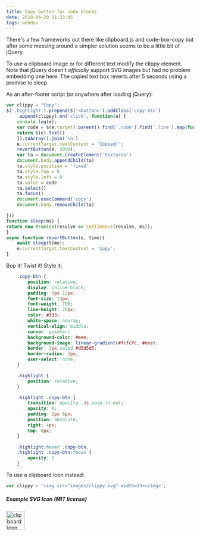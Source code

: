 ```yaml
---
title: Copy button for code blocks
date: 2018-04-20 11:23:45
tags: webdev
---
```


There's a few frameworks out there like clipboard.js and code-box-copy but after some messing around a simpler solution seems to be a little bit of jQuery.

To use a clipboard image or for different text modify the clippy element. Note that jQuery doesn't *officially* support SVG images but had no problem embedding one here. The copied text box reverts after 5 seconds using a promise to sleep.

As an after-footer script (or anywhere after loading jQuery):

```js
var clippy = "Copy";
$('.highlight').prepend($('<button>').addClass('copy-btn')
    .append(clippy).on('click', function(e) {
    console.log(e);
    var code = $(e.target).parent().find('.code').find('.line').map(function(i, e){
    return $(e).text()
    }).toArray().join('\n')
    e.currentTarget.textContent = 'Copied!';
    revertButton(e, 5000);
    var ta = document.createElement('textarea')
    document.body.appendChild(ta)
    ta.style.position = 'fixed'
    ta.style.top = 0
    ta.style.left = 0
    ta.value = code
    ta.select()
    ta.focus()
    document.execCommand('copy')
    document.body.removeChild(ta)

}))
function sleep(ms) {
return new Promise(resolve => setTimeout(resolve, ms));
}
async function revertButton(e, time){
    await sleep(time);
    e.currentTarget.textContent = 'Copy';
}
```

Bop it! Twist it! Style it:

```css
    .copy-btn {
        position: relative;
        display: inline-block;
        padding: 6px 12px;
        font-size: 13px;
        font-weight: 700;
        line-height: 20px;
        color: #333;
        white-space: nowrap;
        vertical-align: middle;
        cursor: pointer;
        background-color: #eee;
        background-image: linear-gradient(#fcfcfc, #eee);
        border: 1px solid #d5d5d5;
        border-radius: 3px;
        user-select: none;
    }

    .highlight {
        position: relative;
    }

    .highlight .copy-btn {
        transition: opacity .3s ease-in-out;
        opacity: 0;
        padding: 2px 6px;
        position: absolute;
        right: 4px;
        top: 6px;   
    }

    .highlight:hover .copy-btn,
    .highlight .copy-btn:focus {
        opacity: 1
    }
```

To use a clipboard icon instead:

```js
var clippy = '<img src="images/clippy.svg" width=13></img>';
```
##### Example SVG Icon (MIT license)
<img src="/images/clippy.svg" alt="clipboard icon"
	title="Clippy" width="50" height="50" align="left"/>
